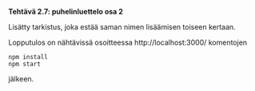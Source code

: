 **Tehtävä 2.7: puhelinluettelo osa 2**

Lisätty tarkistus, joka estää saman nimen lisäämisen toiseen kertaan.

Lopputulos on nähtävissä osoitteessa http://localhost:3000/ komentojen

    npm install
    npm start

jälkeen.
